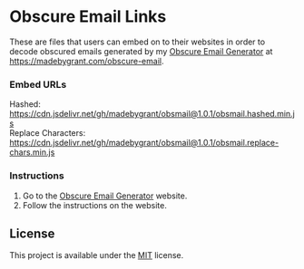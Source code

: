 # Obscure Email Links
These are files that users can embed on to their websites in order to decode obscured emails generated by my [Obscure Email Generator](https://madebygrant.com/obscure-email/ "Obscure Email Generator") at <https://madebygrant.com/obscure-email>.

### Embed URLs
Hashed: https://cdn.jsdelivr.net/gh/madebygrant/obsmail@1.0.1/obsmail.hashed.min.js \
Replace Characters: https://cdn.jsdelivr.net/gh/madebygrant/obsmail@1.0.1/obsmail.replace-chars.min.js

### Instructions
1. Go to the [Obscure Email Generator](https://madebygrant.com/obscure-email/ "Obscure Email Generator") website.
2. Follow the instructions on the website.

## License
This project is available under the [MIT](https://opensource.org/licenses/mit-license.php) license.
